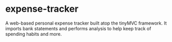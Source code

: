 expense-tracker
===============

A web-based personal expense tracker built atop the tinyMVC framework. It imports bank statements and performs analysis to help keep track of spending habits and more.
